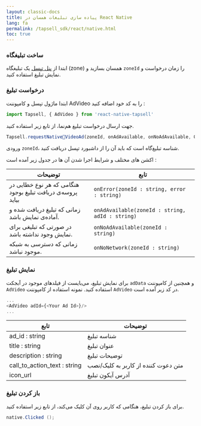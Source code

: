 ```yaml
---
layout: classic-docs
title: پیاده سازی تبلیغات همسان در React Native
lang: fa
permalink: /tapsell_sdk/react/native.html
toc: true
---
```

### ساخت تبلیغگاه
ابتدا از [پنل تپسل](https://dashboard.tapsell.ir/) یک تبلیغگاه (zone) همسان بسازید و `zoneId` را زمان درخواست و نمایش تبلیغ استفاده کنید.


### درخواست تبلیغ
ابتدا ماژول تپسل و کامپوننت AdVideo را به کد خود اضافه کنید :

```javascript
import Tapsell, { AdVideo } from 'react-native-tapsell'
```

جهت ارسال درخواست تبلیغ هم‌نما، از تابع زیر استفاده کنید.

```javascript
Tapsell.requestNativeٰVideoAd(zoneId, onAdAvailable, onNoAdAvailable, OnNoNetwork, onError);
```

ورودی `zoneId`، شناسه تبلیغ‌گاه است که باید آن را از داشبورد تپسل دریافت کنید.

اکشن های مختلف و شرایط اجرا شدن آن ها در جدول زیر آمده است :

| توضیحات | تابع |
| - | - |
| هنگامی که هر نوع خطایی در پروسه‌ی دریافت تبلیغ بوجود بیاید | `onError(zoneId : string, error : string)` |
| زمانی که تبلیغ دریافت شده و آماده‌ی نمایش باشد. | `onAdAvailable(zoneId : string, adId : string)` |
| در صورتی که تبلیغی برای نمایش وجود نداشته باشد. | `onNoAdAvailable(zoneId : string)	` |
| زمانی که دسترسی به شبکه موجود نباشد. | `onNoNetwork(zoneId : string)` |


### نمایش تبلیغ
برای نمایش تبلیغ، می‌بایست از فیلدهای موجود در آبجکت `adData` و همچنین از کامپوننت `AdVideo` استفاده کنید. نمونه استفاده از کامپوننت `AdVideo` در کد زیر آمده است.

```javascript
...
<AdVideo adId={<Your Ad Id>}/>
...
```

| تابع | توضیحات |
| - | - |
| ad_id : string | شناسه تبلیغ |
| title : string | عنوان تبلیغ |
| description : string | توضیحات تبلیغ |
| call_to_action_text : string	 | متن دعوت کننده از کاربر به کلیک/نصب |
| icon_url | آدرس آیکون تبلیغ |
  

### باز کردن تبلیغ
برای باز کردن تبلیغ، هنگامی که کاربر روی آن کلیک می‌کند، از تابع زیر استفاده کنید.

```c#
native.Clicked ();
```